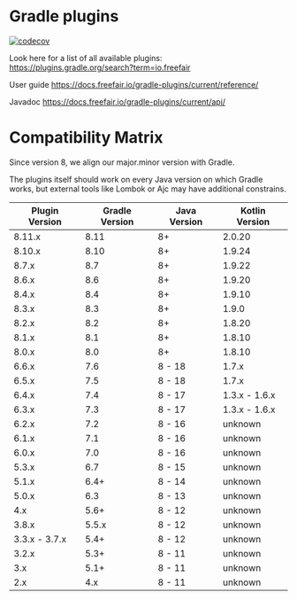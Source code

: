 # Gradle plugins

[![codecov](https://codecov.io/gh/freefair/gradle-plugins/branch/master/graph/badge.svg)](https://codecov.io/gh/freefair/gradle-plugins)

Look here for a list of all available plugins:
https://plugins.gradle.org/search?term=io.freefair

User guide https://docs.freefair.io/gradle-plugins/current/reference/

Javadoc https://docs.freefair.io/gradle-plugins/current/api/

# Compatibility Matrix

Since version 8, we align our major.minor version with Gradle.

The plugins itself should work on every Java version on which Gradle works,
but external tools like Lombok or Ajc may have additional constrains.

| Plugin Version | Gradle Version | Java Version | Kotlin Version |
|----------------|----------------|--------------|----------------|
| 8.11.x         | 8.11           | 8+           | 2.0.20         |
| 8.10.x         | 8.10           | 8+           | 1.9.24         |
| 8.7.x          | 8.7            | 8+           | 1.9.22         |
| 8.6.x          | 8.6            | 8+           | 1.9.20         |
| 8.4.x          | 8.4            | 8+           | 1.9.10         |
| 8.3.x          | 8.3            | 8+           | 1.9.0          |
| 8.2.x          | 8.2            | 8+           | 1.8.20         |
| 8.1.x          | 8.1            | 8+           | 1.8.10         |
| 8.0.x          | 8.0            | 8+           | 1.8.10         |
| 6.6.x          | 7.6            | 8 - 18       | 1.7.x          |
| 6.5.x          | 7.5            | 8 - 18       | 1.7.x          |
| 6.4.x          | 7.4            | 8 - 17       | 1.3.x - 1.6.x  |
| 6.3.x          | 7.3            | 8 - 17       | 1.3.x - 1.6.x  |
| 6.2.x          | 7.2            | 8 - 16       | unknown        |
| 6.1.x          | 7.1            | 8 - 16       | unknown        |
| 6.0.x          | 7.0            | 8 - 16       | unknown        |
| 5.3.x          | 6.7            | 8 - 15       | unknown        |
| 5.1.x          | 6.4+           | 8 - 14       | unknown        |
| 5.0.x          | 6.3            | 8 - 13       | unknown        |
| 4.x            | 5.6+           | 8 - 12       | unknown        |
| 3.8.x          | 5.5.x          | 8 - 12       | unknown        |
| 3.3.x - 3.7.x  | 5.4+           | 8 - 12       | unknown        |
| 3.2.x          | 5.3+           | 8 - 11       | unknown        |
| 3.x            | 5.1+           | 8 - 11       | unknown        |
| 2.x            | 4.x            | 8 - 11       | unknown        |
